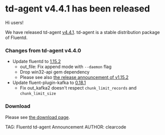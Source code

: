 # td-agent v4.4.1 has been released

Hi users!

We have released td-agent [v4.4.1](https://github.com/fluent/fluent-package-builder/releases/tag/v4.4.1). td-agent is a stable distribution package of Fluentd.

### Changes from td-agent v4.4.0

  * Update fluentd to [1.15.2](https://github.com/fluent/fluentd/releases/tag/v1.15.2)
    * out_file: Fix append mode with `--daemon` flag
    * Drop win32-api gem dependency
    * Please see also [the release announcement of v1.15.2](fluentd-v1.15.2-has-been-released)
  * Update fluent-plugin-kafka to [0.18.1](https://github.com/fluent/fluent-plugin-kafka/releases/tag/v0.18.1)
    * Fix out_kafka2 doesn't respect `chunk_limit_records` and `chunk_limit_size`

### Download

Please see [the download page](/download#td-agent).

TAG: Fluentd td-agent Announcement
AUTHOR: clearcode
